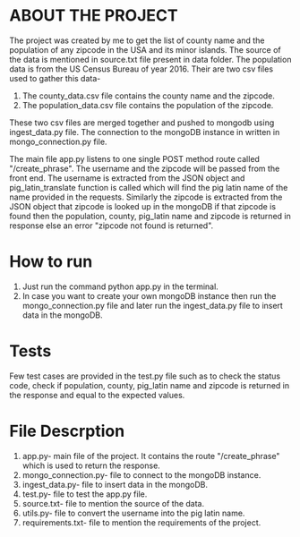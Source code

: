 # ABOUT THE PROJECT
The project was created by me to get the list of county name and the population of any zipcode in the USA and its minor islands.
The source of the data is mentioned in source.txt file present in data folder. The population data is from the US Census Bureau of year 2016. Their are two csv files used to gather this data-

1. The county_data.csv file contains the county name and the zipcode.
2. The population_data.csv file contains the population of the zipcode.

These two csv files are merged together and pushed to mongodb using ingest_data.py file. The connection to the mongoDB instance in written in mongo_connection.py file.

The main file app.py listens to one single POST method route called "/create_phrase". The username and the zipcode will be passed from the front end. The username is extracted from the JSON object and pig_latin_translate function is called which will find the pig latin name of the name provided in the requests. Similarly the zipcode is extracted from the JSON object that zipcode is looked up in the mongoDB if that zipcode is found then the population, county, pig_latin name and zipcode is returned in response else an error "zipcode not found is returned".


# How to run

1. Just run the command python app.py in the terminal.
2. In case you want to create your own mongoDB instance then run the mongo_connection.py file and later run the ingest_data.py file to insert data in the mongoDB.

# Tests 
Few test cases are provided in the test.py file such as to check the status code, check if population, county, pig_latin name and zipcode is returned in the response and equal to the expected values.

# File Descrption
1. app.py- main file of the project. It contains the route "/create_phrase" which is used to return the response.
2. mongo_connection.py- file to connect to the mongoDB instance.
3. ingest_data.py- file to insert data in the mongoDB.
4. test.py- file to test the app.py file.
5. source.txt- file to mention the source of the data.
6. utils.py- file to convert the username into the pig latin name.
7. requirements.txt- file to mention the requirements of the project.


